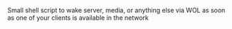 Small shell script to wake server, media, or anything else via WOL as soon as one of your clients is available in the network
